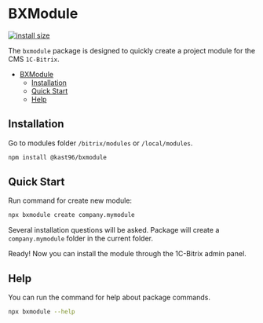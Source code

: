 # BXModule

[![install size](https://packagephobia.com/badge?p=@kast96/bxmodule)](https://packagephobia.com/result?p=@kast96/bxmodule)

The `bxmodule` package is designed to quickly create a project module for the CMS `1C-Bitrix`.

- [BXModule](#bxmodule)
  - [Installation](#installation)
  - [Quick Start](#quick-start)
  - [Help](#help)

## Installation

Go to modules folder `/bitrix/modules` or `/local/modules`.

```sh
npm install @kast96/bxmodule
```

## Quick Start

Run command for create new module:

```sh
npx bxmodule create company.mymodule
```

Several installation questions will be asked.
Package will create a `company.mymodule` folder in the current folder.

Ready! Now you can install the module through the 1С-Bitrix admin panel.

## Help

You can run the command for help about package commands.

```sh
npx bxmodule --help
```